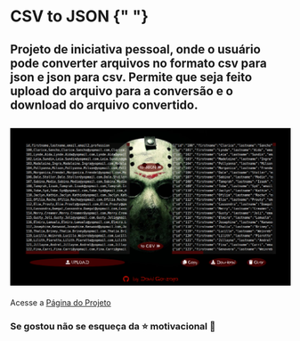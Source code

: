 # CSV to JSON {" "}



## Projeto de iniciativa pessoal, onde o usuário pode converter arquivos no formato csv para json e json  para csv. Permite que seja feito upload do arquivo para a conversão e o download do arquivo convertido.



## <img src="./images/readme-image.png">  


Acesse a <a href="https://gonzagadavid.github.io/linear-gradient-CSS/" target="_blank" >Página do Projeto</a>

### Se gostou não se esqueça da :star: motivacional :grimacing: 


